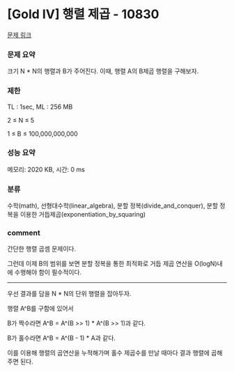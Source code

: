 
# [Gold IV] 행렬 제곱 - 10830

[문제 링크](https://www.acmicpc.net/problem/10830)

### 문제 요약

<p> 크기 N * N의 행렬과 B가 주어진다. 이때, 행렬 A의 B제곱 행렬을 구해보자. </p>

### 제한

TL : 1sec, ML : 256 MB

2 ≤ N ≤ 5

1 ≤ B ≤ 100,000,000,000

### 성능 요약

메모리: 2020 KB, 시간: 0 ms

### 분류

수학(math), 선형대수학(linear_algebra), 분할 정복(divide_and_conquer), 분할 정복을 이용한 거듭제곱(exponentiation_by_squaring)

### comment

간단한 행렬 곱셈 문제이다.

그런데 이제 B의 범위를 보면 분할 정복을 통한 최적화로 거듭 제곱 연산을 O(logN)내에 수행해야 함이 필수적이다.

-----------------------------------------------------------------------------------------------------------------------------------------------------------------------

우선 결과를 담을 N * N의 단위 행렬을 잡아두자.

행렬 A^B를 구함에 있어서

B가 짝수라면 A^B = A^(B >> 1) * A^(B >> 1)과 같다.

B가 홀수라면 A^B = A^(B - 1) * A과 같다.

이를 이용해 행렬의 곱연산을 누적해가며 홀수 제곱수를 만날 때마다 결과 행렬에 곱해주면 된다.
